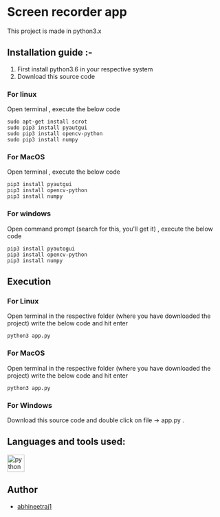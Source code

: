 # Screen recorder app

This project is made in python3.x

## Installation guide :-

1) First install python3.6 in your respective system
2) Download this source code

### For linux

Open terminal , execute the below code

```
sudo apt-get install scrot
sudo pip3 install pyautgui
sudo pip3 install opencv-python
sudo pip3 install numpy
```

### For MacOS

Open terminal , execute the below code

```
pip3 install pyautgui
pip3 install opencv-python
pip3 install numpy
```


### For windows

Open command prompt (search for this, you'll get it) , execute the below code

```
pip3 install pyautogui
pip3 install opencv-python
pip3 install numpy
```

## Execution

### For Linux

Open terminal in the respective folder (where you have downloaded the project) write the below code and hit enter

```python3 app.py```

### For MacOS

Open terminal in the respective folder (where you have downloaded the project) write the below code and hit enter

```python3 app.py```

### For Windows

Download this source code and double click on file -> app.py .

## Languages and tools used:
<p align="left"> <a href="https://www.python.org" target="_blank" rel="noreferrer"> <img src="https://raw.githubusercontent.com/devicons/devicon/master/icons/python/python-original.svg" alt="python" width="40" height="40"/> </a> </p>

## Author
*	[abhineetraj1](http://github.com/abhineetraj1)
